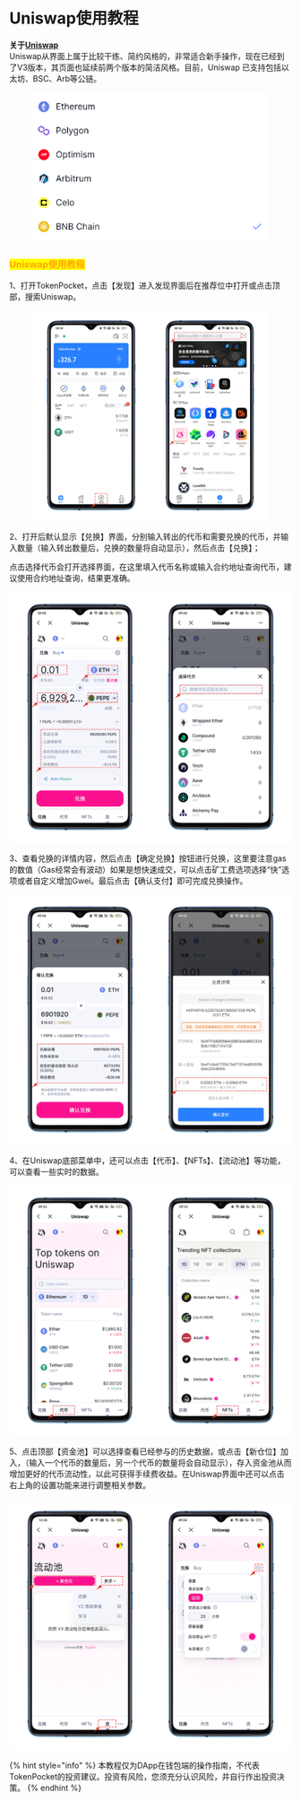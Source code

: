 # Uniswap使用教程

**关于**[**Uniswap**](https://uniswap.org/)\
Uniswap从界面上属于比较干练、简约风格的，非常适合新手操作，现在已经到了V3版本，其页面也延续前两个版本的简洁风格。目前，Uniswap 已支持包括以太坊、BSC、Arb等公链。

<figure><img src="../../.gitbook/assets/image.png" alt=""><figcaption></figcaption></figure>

### <mark style="color:orange;">**Uniswap使用教程**</mark>

1、打开TokenPocket，点击【发现】进入发现界面后在推荐位中打开或点击顶部，搜索Uniswap。

<figure><img src="../../.gitbook/assets/1 (1).png" alt=""><figcaption></figcaption></figure>

2、打开后默认显示【兑换】界面，分别输入转出的代币和需要兑换的代币，并输入数量（输入转出数量后，兑换的数量将自动显示），然后点击【兑换】；

点击选择代币会打开选择界面，在这里填入代币名称或输入合约地址查询代币，建议使用合约地址查询，结果更准确。

![](../../.gitbook/assets/2.png)

3、查看兑换的详情内容，然后点击【确定兑换】按钮进行兑换，这里要注意gas的数值（Gas经常会有波动）如果是想快速成交，可以点击矿工费选项选择“快”选项或者自定义增加Gwei。最后点击【确认支付】即可完成兑换操作。

![](../../.gitbook/assets/3.png)

4、在Uniswap底部菜单中，还可以点击【代币】、【NFTs】、【流动池】等功能，可以查看一些实时的数据。

![](<../../.gitbook/assets/4 (1).png>)

5、点击顶部【资金池】可以选择查看已经参与的历史数据，或点击【新仓位】加入，（输入一个代币的数量后，另一个代币的数量将会自动显示），存入资金池从而增加更好的代币流动性，以此可获得手续费收益。在Uniswap界面中还可以点击右上角的设置功能来进行调整相关参数。

![](../../.gitbook/assets/5.png)

{% hint style="info" %}
本教程仅为DApp在钱包端的操作指南，不代表TokenPocket的投资建议。投资有风险，您须充分认识风险，并自行作出投资决策。
{% endhint %}
